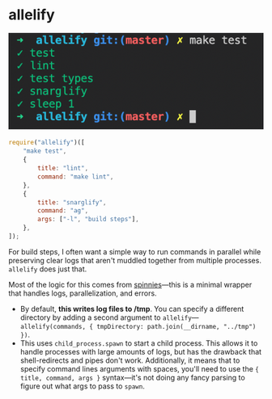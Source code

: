 # allelify

![picture of multiple commands run in parallel](https://raw.githubusercontent.com/KelWill/allelify/master/example.png)

```js
require("allelify")([
    "make test",
    {
        title: "lint",
        command: "make lint",
    },
    {
        title: "snarglify",
        command: "ag",
        args: ["-l", "build steps"],
    },
]);
```

For build steps, I often want a simple way to run commands in parallel while preserving clear logs that aren't muddled together from multiple processes. `allelify` does just that.

Most of the logic for this comes from [spinnies](https://www.npmjs.com/package/spinnies)—this is a minimal wrapper that handles logs, parallelization, and errors.

- By default, **this writes log files to /tmp**. You can specify a different directory by adding a second argument to `allelify`—`allelify(commands, { tmpDirectory: path.join(__dirname, "../tmp") })`.
- This uses `child_process.spawn` to start a child process. This allows it to handle processes with large amounts of logs, but has the drawback that shell-redirects and pipes don't work. Additionally, it means that to specify command lines arguments with spaces, you'll need to use the `{ title, command, args }` syntax—it's not doing any fancy parsing to figure out what args to pass to `spawn`.
